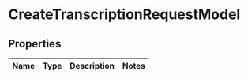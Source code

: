 
# CreateTranscriptionRequestModel

## Properties
| Name | Type | Description | Notes |
| ------------ | ------------- | ------------- | ------------- |



